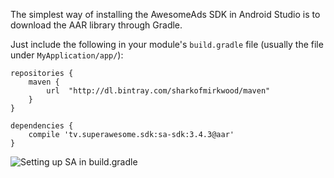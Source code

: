 The simplest way of installing the AwesomeAds SDK in Android Studio is to download the AAR library through Gradle.

Just include the following in your module's `build.gradle` file (usually the file under `MyApplication/app/`):

```
repositories {
    maven {
        url  "http://dl.bintray.com/sharkofmirkwood/maven"
    }
}

dependencies {
    compile 'tv.superawesome.sdk:sa-sdk:3.4.3@aar'
}
```

![](img/android_gradle_setup.png "Setting up SA in build.gradle")
